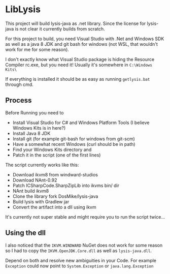 LibLysis
=====

This project will build lysis-java as .net library.
Since the license for lysis-java is not clear it currently builds from scratch.

For this project to build, you need Visual Studio with .Net and Windows SDK as
well as a java 8 JDK and git bash for windows (not WSL, that wouldn't work for me for some reason).

I don't exactly know what Visual Studio package is hiding the Resource Compiler rc.exe, but you need it!
Usually it's somewhere in `C:\Windows Kits\`

If everything is installed it should be as easy as running `getlysis.bat` through cmd.

Process
-----

Before Running you need to

- Install Visual Studio for C# and Windows Platform Tools (I believe Windows Kits is in here?)
- Install Java 8 JDK
- Install git (for example git-bash for windows from git-scm)
- Have a somewhat recent Windows (curl should be in path)
- Find your Windows Kits directory and
- Patch it in the script (one of the first lines)

The script currently works like this:

- Download ikvm8 from windward-studios
- Download NAnt-0.92
- Patch ICSharpCode.SharpZipLib into ikvms bin/ dir
- NAnt build ikvm8
- Clone the library fork DosMike/lysis-java
- Build lysis with Gradlew jar 
- Convert the artifact into a dll using ikvm

It's currently not super stable and might require you to run the script twice...

Using the dll
-----

I also noticed that the `IKVM.WINDWARD` NuGet does not work for some reason
so I had to copy the `IKVM.OpenJDK.Core.dll` as well as `lysis-java.dll`.

Depend on both and resolve new ambiguities in your Code. For example `Exception` could
now point to `System.Exception` or `java.lang.Exception`